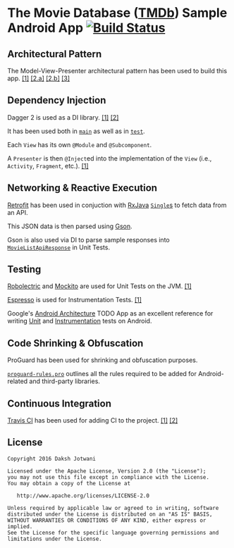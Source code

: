 # The Movie Database ([TMDb](https://www.themoviedb.org/)) Sample Android App [![Build Status](https://travis-ci.org/dakshj/TMDb_Sample.svg?branch=master)](https://travis-ci.org/dakshj/TMDb_Sample)

## Architectural Pattern
The Model-View-Presenter architectural pattern has been used to build this app.
[\[1\]](https://github.com/googlesamples/android-architecture/tree/todo-mvp/)
[\[2.a\]](http://fernandocejas.com/2014/09/03/architecting-android-the-clean-way/)
[\[2.b\]](http://fernandocejas.com/2015/07/18/architecting-android-the-evolution/)
[\[3\]](http://engineering.remind.com/android-code-that-scales/)

## Dependency Injection
Dagger 2 is used as a DI library.
[\[1\]](https://github.com/codepath/android_guides/wiki/Dependency-Injection-with-Dagger-2)
[\[2\]](http://fernandocejas.com/2015/04/11/tasting-dagger-2-on-android/)

It has been used both in
[`main`](app/src/main/java/com/daksh/tmdbsample/di)
as well as in
[`test`](app/src/test/java/com/daksh/tmdbsample/di).

Each `View` has its own `@Module` and `@Subcomponent`.

A `Presenter` is then `@Inject`ed into the implementation of the `View` (i.e., `Activity`, `Fragment`, etc.).
[\[1\]](http://www.technicaladvices.com/2016/04/07/dagger-2-mvp-and-unit-testing-android-di-part-3/)

## Networking & Reactive Execution
[Retrofit](http://square.github.io/retrofit/)
has been used in conjuction with
[RxJava](https://github.com/ReactiveX/RxJava)
[`Single`s](https://medium.com/@kurtisnusbaum/rxandroid-basics-part-1-c0d5edcf6850#.bhaiac8pk)
to fetch data from an API.

This JSON data is then parsed using [Gson](https://github.com/google/gson).

Gson is also used via DI to parse sample responses into
[`MovieListApiResponse`](app/src/main/java/com/daksh/tmdbsample/data/model/MovieListApiResponse.java)
in Unit Tests.

## Testing
[Robolectric](http://robolectric.org/)
and
[Mockito](http://mockito.org/)
are used for Unit Tests on the JVM.
[\[1\]](https://guides.codepath.com/android/Unit-Testing-with-Robolectric)

[Espresso](https://google.github.io/android-testing-support-library/docs/espresso/index.html)
is used for Instrumentation Tests.
[\[1\]](http://google.github.io/android-testing-support-library/docs/espresso/cheatsheet/index.html)

Google's
[Android Architecture](https://github.com/googlesamples/android-architecture)
TODO App
as an excellent reference for writing
[Unit](https://github.com/googlesamples/android-architecture/tree/todo-mvp/todoapp/app/src/test/java/com/example/android/architecture/blueprints/todoapp)
and
[Instrumentation](https://github.com/googlesamples/android-architecture/tree/todo-mvp/todoapp/app/src/androidTest/java/com/example/android/architecture/blueprints/todoapp)
tests on Android.

## Code Shrinking & Obfuscation
ProGuard has been used for shrinking and obfuscation purposes.

[`proguard-rules.pro`](app/proguard-rules.pro) outlines all the rules required to be added for Android-related and third-party libraries.

## Continuous Integration
[Travis CI](https://travis-ci.org/)
has been used for adding CI to the project.
[\[1\]](https://guides.codepath.com/android/Setting-up-Travis-CI)
[\[2\]](https://guides.codepath.com/android/Setting-up-Travis-CI#troubleshooting)


## License

    Copyright 2016 Daksh Jotwani

    Licensed under the Apache License, Version 2.0 (the "License");
    you may not use this file except in compliance with the License.
    You may obtain a copy of the License at

       http://www.apache.org/licenses/LICENSE-2.0

    Unless required by applicable law or agreed to in writing, software
    distributed under the License is distributed on an "AS IS" BASIS,
    WITHOUT WARRANTIES OR CONDITIONS OF ANY KIND, either express or implied.
    See the License for the specific language governing permissions and
    limitations under the License.
